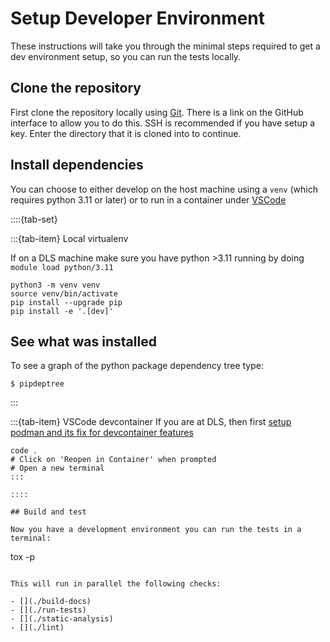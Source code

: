 # Setup Developer Environment

These instructions will take you through the minimal steps required to get a dev environment setup, so you can run the tests locally.

## Clone the repository

First clone the repository locally using [Git](https://git-scm.com/downloads). There is a link on the GitHub interface to allow you to do this. SSH is recommended if you have setup a key. Enter the directory that it is cloned into to continue.

## Install dependencies

You can choose to either develop on the host machine using a `venv` (which requires python 3.11 or later) or to run 
in a container under [VSCode](https://code.visualstudio.com/)

<!-- https://sphinx-design.readthedocs.io/en/latest/tabs.html# -->
::::{tab-set}

:::{tab-item} Local virtualenv

If on a DLS machine make sure you have python >3.11 running by doing `module load python/3.11`

```
python3 -m venv venv
source venv/bin/activate
pip install --upgrade pip
pip install -e '.[dev]'
```

## See what was installed

To see a graph of the python package dependency tree type:

    $ pipdeptree

:::

:::{tab-item} VSCode devcontainer
If you are at DLS, then first [setup podman and its fix for devcontainer features](https://dev-portal.diamond.ac.uk/guide/containers/tutorials/podman/#enable-use-of-vscode-features)

```
code .
# Click on 'Reopen in Container' when prompted
# Open a new terminal
:::

::::

## Build and test

Now you have a development environment you can run the tests in a terminal:

```
tox -p
```

This will run in parallel the following checks:

- [](./build-docs)
- [](./run-tests)
- [](./static-analysis)
- [](./lint)
